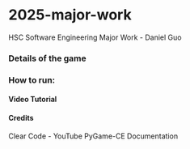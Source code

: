 # 2025-major-work
HSC Software Engineering Major Work - Daniel Guo

### Details of the game


### How to run:

#### Video Tutorial


#### Credits
Clear Code - YouTube
PyGame-CE Documentation